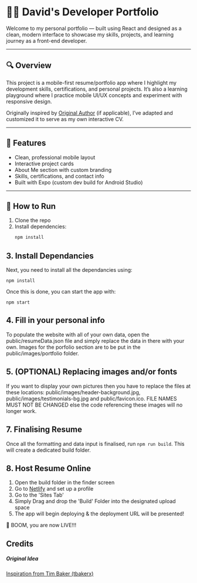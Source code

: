 # 🧑‍💻 David's Developer Portfolio

Welcome to my personal portfolio — built using React and designed as a clean, modern interface to showcase my skills, projects, and learning journey as a front-end developer.

---

## 🔍 Overview

This project is a mobile-first resume/portfolio app where I highlight my development skills, certifications, and personal projects. It’s also a learning playground where I practice mobile UI/UX concepts and experiment with responsive design.

Originally inspired by [Original Author](https://github.com/original-author) (if applicable), I’ve adapted and customized it to serve as my own interactive CV.

---

## 🚀 Features

- Clean, professional mobile layout
- Interactive project cards
- About Me section with custom branding
- Skills, certifications, and contact info
- Built with Expo (custom dev build for Android Studio)

---

## 📱 How to Run

1. Clone the repo
2. Install dependencies:
   ```bash
   npm install


## 3. Install Dependancies

Next, you need to install all the dependancies using:

`npm install`

Once this is done, you can start the app with:

`npm start`

## 4. Fill in your personal info

To populate the website with all of your own data, open the public/resumeData.json file and simply replace the data in there with your own. Images for the porfolio section are to be put in the public/images/portfolio folder.

## 5. (OPTIONAL) Replacing images and/or fonts

If you want to display your own pictures then you have to replace the files at these locations: public/images/header-background.jpg, public/images/testimonials-bg.jpg and public/favicon.ico. FILE NAMES MUST NOT BE CHANGED else the code referencing these images will no longer work.

## 7. Finalising Resume

Once all the formatting and data input is finalised, run `npm run build`. This will create a dedicated build folder.

## 8. Host Resume Online

1. Open the build folder in the finder screen
2. Go to <a href="https://www.netlify.com/">Netlify</a> and set up a profile
3. Go to the 'Sites Tab'
4. Simply Drag and drop the 'Build' Folder into the designated upload space
5. The app will begin deploying & the deployment URL will be presented!

🚀 BOOM, you are now LIVE!!!

## Credits

##### Original Idea

<a href="https://github.com/tbakerx/react-resume-template/blob/master/README.md">Inspiration from Tim Baker (tbakerx)</a>
